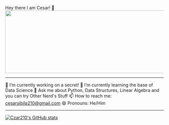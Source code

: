 Hey there I am Cesar! 👋
<img src = "https://user-images.githubusercontent.com/3369400/133268513-5bfe2f93-4402-42c9-a403-81c9e86934b6.jpeg" width="1050" height="200">



---


🔭 I’m currently working on a secret!
🌱 I’m currently learning the base of Data Science
💬 Ask me about Python, Data Structures, Linear Algebra and you can try Other Nerd's Stuff
📫 How to reach me: cesarsibila210@gmail.com
😄 Pronouns: He/Him


---

[![Czar210's GitHub stats](https://github-readme-stats.vercel.app/api?username=Czar210&show_icons=true&theme=default&width=2050&height=500)](https://github.com/Czar210/github-readme-stats)
